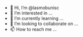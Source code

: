 - 👋 Hi, I’m @lasmobunisc
- 👀 I’m interested in ...
- 🌱 I’m currently learning ...
- 💞️ I’m looking to collaborate on ...
- 📫 How to reach me ...

<!---
lasmobunisc/lasmobunisc is a ✨ special ✨ repository because its `README.md` (this file) appears on your GitHub profile.
You can click the Preview link to take a look at your changes.
--->
